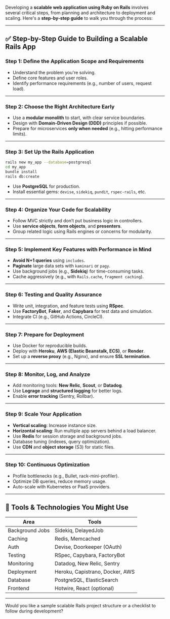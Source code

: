 Developing a **scalable web application using Ruby on Rails** involves several critical steps, from planning and architecture to deployment and scaling. Here's a **step-by-step guide** to walk you through the process:

---

## ✅ **Step-by-Step Guide to Building a Scalable Rails App**

### **Step 1: Define the Application Scope and Requirements**

* Understand the problem you're solving.
* Define core features and user roles.
* Identify performance requirements (e.g., number of users, request load).

---

### **Step 2: Choose the Right Architecture Early**

* Use a **modular monolith** to start, with clear service boundaries.
* Design with **Domain-Driven Design (DDD)** principles if possible.
* Prepare for microservices **only when needed** (e.g., hitting performance limits).

---

### **Step 3: Set Up the Rails Application**

```bash
rails new my_app --database=postgresql
cd my_app
bundle install
rails db:create
```

* Use **PostgreSQL** for production.
* Install essential gems: `devise`, `sidekiq`, `pundit`, `rspec-rails`, etc.

---

### **Step 4: Organize Your Code for Scalability**

* Follow MVC strictly and don’t put business logic in controllers.
* Use **service objects**, **form objects**, and **presenters**.
* Group related logic using Rails engines or concerns for modularity.

---

### **Step 5: Implement Key Features with Performance in Mind**

* **Avoid N+1 queries** using `includes`.
* **Paginate** large data sets with `kaminari` or `pagy`.
* Use background jobs (e.g., **Sidekiq**) for time-consuming tasks.
* Cache aggressively (e.g., with `Rails.cache`, `fragment caching`).

---

### **Step 6: Testing and Quality Assurance**

* Write unit, integration, and feature tests using **RSpec**.
* Use **FactoryBot**, **Faker**, and **Capybara** for test data and simulation.
* Integrate CI (e.g., GitHub Actions, CircleCI).

---

### **Step 7: Prepare for Deployment**

* Use Docker for reproducible builds.
* Deploy with **Heroku**, **AWS (Elastic Beanstalk, ECS)**, or **Render**.
* Set up a **reverse proxy** (e.g., Nginx), and ensure **SSL termination**.

---

### **Step 8: Monitor, Log, and Analyze**

* Add monitoring tools: **New Relic**, **Scout**, or **Datadog**.
* Use **Lograge** and **structured logging** for better logs.
* Enable **error tracking** (Sentry, Rollbar).

---

### **Step 9: Scale Your Application**

* **Vertical scaling**: Increase instance size.
* **Horizontal scaling**: Run multiple app servers behind a load balancer.
* Use **Redis** for session storage and background jobs.
* Database tuning (indexes, query optimization).
* Use **CDN** and **object storage** (S3) for static files.

---

### **Step 10: Continuous Optimization**

* Profile bottlenecks (e.g., Bullet, rack-mini-profiler).
* Optimize DB queries, reduce memory usage.
* Auto-scale with Kubernetes or PaaS providers.

---

## 🧰 Tools & Technologies You Might Use

| Area            | Tools                           |
| --------------- | ------------------------------- |
| Background Jobs | Sidekiq, DelayedJob             |
| Caching         | Redis, Memcached                |
| Auth            | Devise, Doorkeeper (OAuth)      |
| Testing         | RSpec, Capybara, FactoryBot     |
| Monitoring      | Datadog, New Relic, Sentry      |
| Deployment      | Heroku, Capistrano, Docker, AWS |
| Database        | PostgreSQL, ElasticSearch       |
| Frontend        | Hotwire, React (optional)       |

---

Would you like a sample scalable Rails project structure or a checklist to follow during development?
